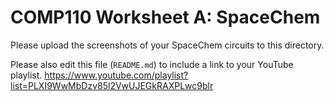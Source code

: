 # COMP110 Worksheet A: SpaceChem

Please upload the screenshots of your SpaceChem circuits to this directory.

Please also edit this file (`README.md`) to include a link to your YouTube playlist.
https://www.youtube.com/playlist?list=PLXI9WwMbDzv85l2VwUJEGkRAXPLwc9blr
